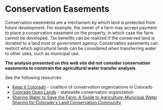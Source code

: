 # Conservation Easements

Conservation easements are a mechanism by which land is
protected from future development.
For example, the owner of a farm may accept payment to place a conservation easement on the property,
in which case the farm cannot be developed.
Tax benefits can be realized if the conserved land is donated to a land trust or government agency. 
Conservation easements can restrict which agricultural lands can be considered when transferring water to other uses,
such as municipal use.

**The analysis presented on this web site did not consider conservation easements to constrain the agricultural water transfer analysis.**

See the following resources:

* [Keep it Colorado](https://www.keepitco.org/) - coalition of conservation organizations in Colorado
* [Colorado Open Lands](https://coloradoopenlands.org/) - statewide conservation organization
* [Sharing Water to Save the Farm:  A Guide to Agriculture-Municipal Water Sharing for Colorado's Land Conservation Community](https://coloradoopenlands.org/wp-content/uploads/2018/07/SHARING-WATER-TO-SAVE-THE-FARM-digital.pdf)
